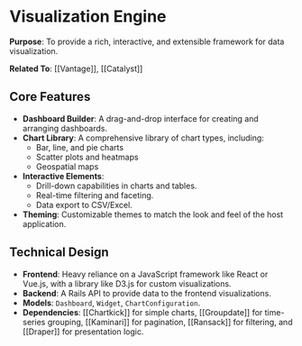 # Visualization Engine

**Purpose**: To provide a rich, interactive, and extensible framework for data visualization.

**Related To**: [[Vantage]], [[Catalyst]]

## Core Features

- **Dashboard Builder**: A drag-and-drop interface for creating and arranging dashboards.
- **Chart Library**: A comprehensive library of chart types, including:
  - Bar, line, and pie charts
  - Scatter plots and heatmaps
  - Geospatial maps
- **Interactive Elements**:
  - Drill-down capabilities in charts and tables.
  - Real-time filtering and faceting.
  - Data export to CSV/Excel.
- **Theming**: Customizable themes to match the look and feel of the host application.

## Technical Design

- **Frontend**: Heavy reliance on a JavaScript framework like React or Vue.js, with a library like D3.js for custom visualizations.
- **Backend**: A Rails API to provide data to the frontend visualizations.
- **Models**: `Dashboard`, `Widget`, `ChartConfiguration`.
- **Dependencies**: [[Chartkick]] for simple charts, [[Groupdate]] for time-series grouping, [[Kaminari]] for pagination, [[Ransack]] for filtering, and [[Draper]] for presentation logic.
